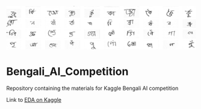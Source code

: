 ![image](https://github.com/Lexie88rus/Bengali_AI_Competition/raw/master/assets/samples.png)

# Bengali_AI_Competition
Repository containing the materials for Kaggle Bengali AI competition

Link to [EDA on Kaggle](https://www.kaggle.com/aleksandradeis/bengali-ai-eda)
